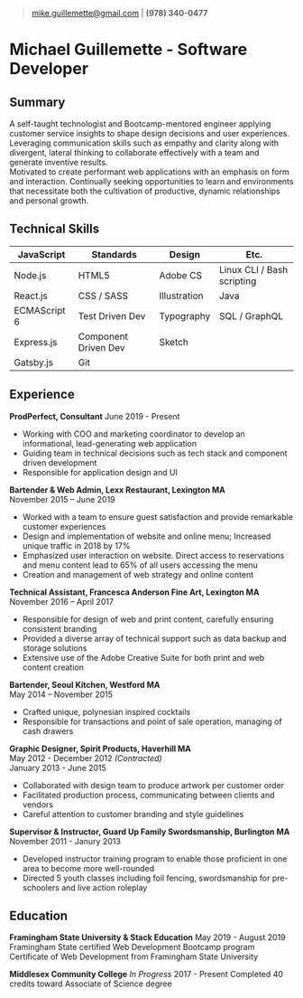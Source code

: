 > [mike.guillemette@gmail.com](mailto:mike.guillemette@gmail.com) | __(978) 340-0477__
# Michael Guillemette - Software Developer

## Summary
A self-taught technologist and Bootcamp-mentored engineer applying customer service insights to shape design decisions and user experiences. Leveraging communication skills such as empathy and clarity along with divergent, lateral thinking to collaborate effectively with a team and generate inventive results.  
Motivated to create performant web applications with an emphasis on form and interaction. Continually seeking opportunities to learn and environments that necessitate both the cultivation of productive, dynamic relationships and personal growth. 

## Technical Skills
| JavaScript    | Standards               | Design               | Etc.                       |
| ------------- | ----------------------- | -------------------- | -------------------------- |
| Node.js       | HTML5                   | Adobe CS             | Linux CLI / Bash scripting |
| React.js      | CSS / SASS              | Illustration         | Java                       |
| ECMAScript 6  | Test Driven Dev         | Typography           | SQL / GraphQL              |
| Express.js    | Component Driven Dev    | Sketch               |                            |
| Gatsby.js     | Git                     |                      |                            |

## Experience
__ProdPerfect, Consultant__
June 2019 - Present
- Working with COO and marketing coordinator to develop an informational, lead-generating web application 
- Guiding team in technical decisions such as tech stack and component driven development
- Responsible for application design and UI

__Bartender & Web Admin, Lexx Restaurant, Lexington MA__  
November 2015 – June 2019
 - Worked with a team to ensure guest satisfaction and provide remarkable customer experiences
 - Design and implementation of website and online menu; Increased unique traffic in 2018 by 17%
 - Emphasized user interaction on website. Direct access to reservations and menu content lead to 65% of all users accessing the menu
 - Creation and management of web strategy and online content
 
__Technical Assistant, Francesca Anderson Fine Art, Lexington MA__  
November 2016 – April 2017  
 - Responsible for design of web and print content, carefully ensuring consistent branding
 - Provided a diverse array of technical support such as data backup and storage solutions
 - Extensive use of the Adobe Creative Suite for both print and web content creation
 
__Bartender, Seoul Kitchen, Westford MA__  
May 2014 – November 2015  
 - Crafted unique, polynesian inspired cocktails
 - Responsible for transactions and point of sale operation, managing of cash drawers

__Graphic Designer, Spirit Products, Haverhill MA__  
May 2012 - December 2012 _(Contracted)_  
January 2013 - June 2015  
- Collaborated with design team to produce artwork per customer order
- Facilitated production process, communicating between clients and vendors
- Careful attention to customer branding and style guidelines

__Supervisor & Instructor, Guard Up Family Swordsmanship, Burlington MA__  
November 2011 - Janury 2013  
- Developed instructor training program to enable those proficient in one area to become more well-rounded
- Directed 5 youth classes including foil fencing, swordsmanship for pre-schoolers and live action roleplay 

## Education
__Framingham State University & Stack Education__
May 2019 - August 2019
Framingham State certified Web Development Bootcamp program
Certificate of Web Development from Framingham State University

__Middlesex Community College__ _In Progress_
2017 - Present
Completed 40 credits toward Associate of Science degree
